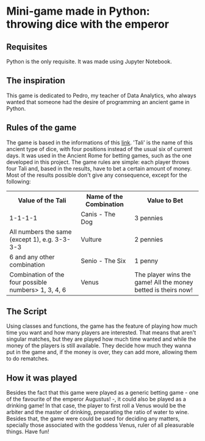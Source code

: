 # Mini-game made in Python: throwing dice with the emperor

## Requisites
Python is the only requisite. It was made using Jupyter Notebook.

## The inspiration
This game is dedicated to Pedro, my teacher of Data Analytics, who always wanted that someone had the desire of programming an ancient game in Python.

## Rules of the game
The game is based in the informations of this <a href='https://www.getty.edu/education/college/ancient_rome_at_home/pdf/tali_tesserae_game.pdf'>link</a>.
'Tali' is the name of this ancient type of dice, with four positions instead of the usual six of current days. It was used in the Ancient Rome for betting games, such as the one developed in this project.
The game rules are simple: each player throws four Tali and, based in the results, have to bet a certain amount of money. Most of the results possible don't give any consequence, except for the following:

<table>
 <tr>
  <th>Value of the Tali</th>
  <th>Name of the Combination</th>
  <th>Value to Bet</th>
 </tr>
 <tr>
  <td>1-1-1-1</td>
  <td>Canis - The Dog</td>
  <td>3 pennies</td>  
 </tr>
 <tr>
  <td>All numbers the same (except 1), e.g. 3-3-3-3</td>
  <td>Vulture</td>
  <td>2 pennies</td>
 </tr>
 <tr>
  <td>6 and any other combination</td>
  <td>Senio - The Six</td>
  <td>1 penny</td>
 </tr>
 <tr>
  <td>Combination of the four possible numbers> 1, 3, 4, 6</td>
  <td>Venus</td>
  <td>The player wins the game! All the money betted is theirs now!</td>
 </tr>
</table>

## The Script
Using classes and functions, the game has the feature of playing how much time you want and how many players are interested. That means that aren't singular matches, but they are played how much time wanted and while the money of the players is still available. They decide how much they wanna put in the game and, if the money is over, they can add more, allowing them to do rematches.

## How it was played
Besides the fact that this game were played as a generic betting game - one of the favourite of the emperor Augustus! -, it could also be played as a drinking game! In that case, the player to first roll a Venus would be the arbiter and the master of drinking, preparating the ratio of water to wine. Besides that, the game were could be used for deciding any matters, specially those associated with the goddess Venus, ruler of all pleasurable things. Have fun!
